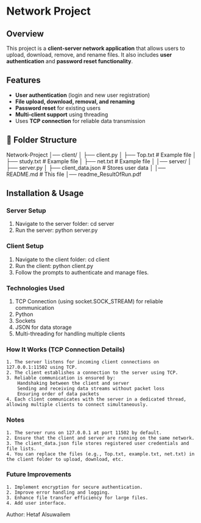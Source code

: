 # Network Project

## Overview

This project is a **client-server network application** that allows users to upload, download, remove, and rename files. It also includes **user authentication** and **password reset functionality**.

## Features

- **User authentication** (login and new user registration)
- **File upload, download, removal, and renaming**
- **Password reset** for existing users
- **Multi-client support** using threading
- Uses **TCP connection** for reliable data transmission

## 📂 Folder Structure
Network-Project │── client/ │ ├── client.py │ ├── Top.txt # Example file │ ├── study.txt # Example file │ ├── net.txt # Example file │ │── server/ │ ├── server.py │ ├── client_data.json # Stores user data │ │── README.md # This file │── readme_ResultOfRun.pdf


## Installation & Usage

### Server Setup

1. Navigate to the server folder:
   cd server
2. Run the server:
   python server.py

### Client Setup
1. Navigate to the client folder:
   cd client
2. Run the client:
   python client.py
3. Follow the prompts to authenticate and manage files.

### Technologies Used
1. TCP Connection (using socket.SOCK_STREAM) for reliable communication
2. Python
3. Sockets
4. JSON for data storage
5. Multi-threading for handling multiple clients

### How It Works (TCP Connection Details)
	1. The server listens for incoming client connections on 127.0.0.1:11502 using TCP.
	2. The client establishes a connection to the server using TCP.
	3. Reliable communication is ensured by:
		Handshaking between the client and server
		Sending and receiving data streams without packet loss
		Ensuring order of data packets
	4. Each client communicates with the server in a dedicated thread, allowing multiple clients to connect simultaneously.

### Notes
	1. The server runs on 127.0.0.1 at port 11502 by default.
	2. Ensure that the client and server are running on the same network.
	3. The client_data.json file stores registered user credentials and file lists.
	4. You can replace the files (e.g., Top.txt, example.txt, net.txt) in the client folder to upload, download, etc.
 
### Future Improvements
	1. Implement encryption for secure authentication.
	2. Improve error handling and logging.
	3. Enhance file transfer efficiency for large files.
	4. Add user interface.


Author: Hetaf Alsuwailem
